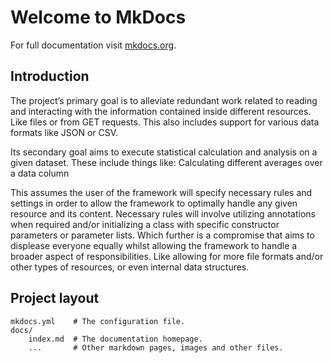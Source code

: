 # Welcome to MkDocs

For full documentation visit [mkdocs.org](https://www.mkdocs.org).

## Introduction
The project’s primary goal is to alleviate redundant work related to reading and interacting 
with the information contained inside different resources. Like files or from GET requests.
This also includes support for various data formats like JSON or CSV.

Its secondary goal aims to execute statistical calculation and analysis on a given dataset. 
These include things like: 
Calculating different averages over a data column 

This assumes the user of the framework will specify necessary rules and settings in order 
to allow the framework to optimally handle any given resource and its content. 
Necessary rules will involve utilizing annotations when required and/or initializing a 
class with specific constructor parameters or parameter lists. Which further is a compromise that aims 
to displease everyone equally whilst allowing the framework to handle a broader aspect of responsibilities.
Like allowing for more file formats and/or other types of resources, or even internal data structures. 

## Project layout

    mkdocs.yml    # The configuration file.
    docs/
        index.md  # The documentation homepage.
        ...       # Other markdown pages, images and other files.
